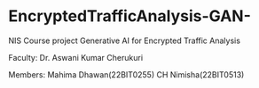 # EncryptedTrafficAnalysis-GAN-

NIS Course project
Generative AI for Encrypted Traffic Analysis

Faculty: Dr. Aswani Kumar Cherukuri

Members:
Mahima Dhawan(22BIT0255)
CH Nimisha(22BIT0513)
